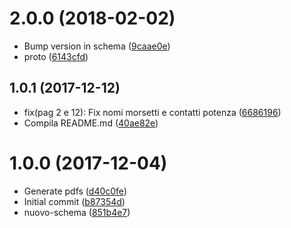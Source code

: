 <a name="2.0.0"></a>
# 2.0.0 (2018-02-02)

* Bump version in schema ([9caae0e](https://github.com/eca-automs/MC-OL48iCONFTR/commit/9caae0e))
* proto ([6143cfd](https://github.com/eca-automs/MC-OL48iCONFTR/commit/6143cfd))



<a name="1.0.1"></a>
## 1.0.1 (2017-12-12)

* fix(pag 2 e 12): Fix nomi morsetti e contatti potenza ([6686196](https://github.com/eca-automs/MC-OL48iCONFTR/commit/6686196))
* Compila README.md ([40ae82e](https://github.com/eca-automs/MC-OL48iCONFTR/commit/40ae82e))



<a name="1.0.0"></a>
# 1.0.0 (2017-12-04)

* Generate pdfs ([d40c0fe](https://github.com/eca-automs/MC-OL48iCONFTR/commit/d40c0fe))
* Initial commit ([b87354d](https://github.com/eca-automs/MC-OL48iCONFTR/commit/b87354d))
* nuovo-schema ([851b4e7](https://github.com/eca-automs/MC-OL48iCONFTR/commit/851b4e7))




